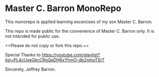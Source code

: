 # Master C. Barron MonoRepo

This monorepo is applied learning excercises of my son Master C. Barron.

This repo is made public for the convenience of Master C. Barron only. It is not intended for public use.

==Please do not copy or fork this repo.==

Special Thanks to
https://youtube.com/playlist?list=PL4cUxeGkcC9gQeDH6xYhmO-db2mhoTSrT

Sincerely,
Jeffrey Barron.
